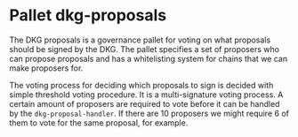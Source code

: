 # Pallet dkg-proposals

The DKG proposals is a governance pallet for voting on what proposals should be signed by the DKG. The pallet specifies a set of proposers who can propose proposals and has a whitelisting system for chains that we can make proposers for.

The voting process for deciding which proposals to sign is decided with simple threshold voting procedure. It is a multi-signature voting process. A certain amount of proposers are required to vote before it can be handled by the `dkg-proposal-handler`. If there are 10 proposers we might require 6 of them to vote for the same proposal, for example.